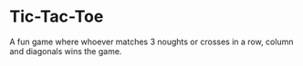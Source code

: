 # Tic-Tac-Toe
A fun game where whoever matches 3 noughts or crosses in a row, column and diagonals wins the game.
